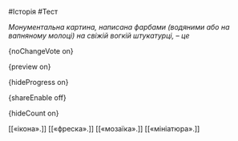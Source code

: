 #Історія #Тест

*Монументальна картина, написана фарбами (водяними або на вапняному молоці) на свіжій вогкій штукатурці, – це*

{noChangeVote on}

{preview on}

{hideProgress on}

{shareEnable off}

{hideCount on}

[[«ікона».]]
[[«фреска».]]
[[«мозаїка».]]
[[«мініатюра».]]
